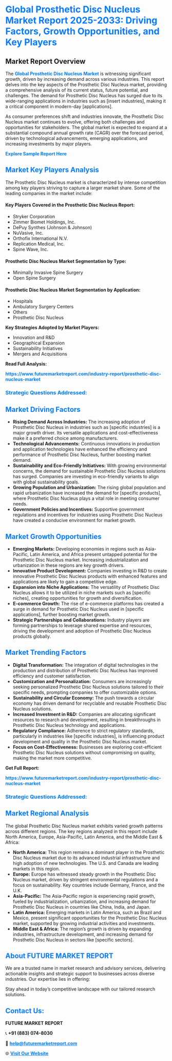 <h1 style="color: #007BFF;">Global Prosthetic Disc Nucleus Market Report 2025-2033: Driving Factors, Growth Opportunities, and Key Players</h1>

<section id="overview">
<h2>Market Report Overview</h2>
<p>The <a href="https://www.futuremarketreport.com/industry-report/prosthetic-disc-nucleus-market" style="color: #007BFF; text-decoration: none;"><strong>Global Prosthetic Disc Nucleus Market</strong></a> is witnessing significant growth, driven by increasing demand across various industries. This report delves into the key aspects of the Prosthetic Disc Nucleus market, providing a comprehensive analysis of its current status, future potential, and challenges. The demand for Prosthetic Disc Nucleus has surged due to its wide-ranging applications in industries such as [insert industries], making it a critical component in modern-day [applications].</p>
<p>As consumer preferences shift and industries innovate, the Prosthetic Disc Nucleus market continues to evolve, offering both challenges and opportunities for stakeholders. The global market is expected to expand at a substantial compound annual growth rate (CAGR) over the forecast period, driven by technological advancements, emerging applications, and increasing investments by major players.</p>
</section>

<section id="overview">
<p><a href="https://www.futuremarketreport.com/request-sample/reportId=126990" style="color: #007BFF; text-decoration: none;"><strong>Explore Sample Report Here</strong></a></p>
</section>

<section id="key-players">
<h2 style="color: #007BFF;">Market Key Players Analysis</h2>
<p>The Prosthetic Disc Nucleus market is characterized by intense competition among key players striving to capture a larger market share. Some of the leading companies in the market include:</p>
<h4>Key Players Covered in the Prosthetic Disc Nucleus Report:</h4>
<ul><li>Stryker Corporation</li><li>Zimmer Biomet Holdings, Inc.</li><li>DePuy Synthes (Johnson &amp; Johnson)</li><li>NuVasive, Inc.</li><li>Orthofix International N.V.</li><li>Replication Medical, Inc.</li><li>Spine Wave, Inc.</li></ul>
<h4>Prosthetic Disc Nucleus Market Segmentation by Type:</h4>
<ul><li>Minimally Invasive Spine Surgery</li><li>Open Spine Surgery</li></ul>

<h4>Prosthetic Disc Nucleus Market Segmentation by Application:</h4>
<ul><li>Hospitals</li><li>Ambulatory Surgery Centers</li><li>Others</li><li>Prosthetic Disc Nucleus</li></ul>
<p><strong>Key Strategies Adopted by Market Players:</strong></p>
<ul>
<li>Innovation and R&D</li>
<li>Geographical Expansion</li>
<li>Sustainability Initiatives</li>
<li>Mergers and Acquisitions</li>
</ul>
</section>

<section>
<p><strong>Read Full Analysis: </strong></p><a href="https://www.futuremarketreport.com/industry-report/prosthetic-disc-nucleus-market" style="color: #007BFF; text-decoration: none;"><strong>https://www.futuremarketreport.com/industry-report/prosthetic-disc-nucleus-market</strong></a>
<h3 style="color: #007BFF;">Strategic Questions Addressed:</h3>
</section>

<section id="driving-factors">
<h2 style="color: #007BFF;">Market Driving Factors</h2>
<ul>
<li><strong>Rising Demand Across Industries:</strong> The increasing adoption of Prosthetic Disc Nucleus in industries such as [specific industries] is a major growth driver. Its versatile applications and cost-effectiveness make it a preferred choice among manufacturers.</li>
<li><strong>Technological Advancements:</strong> Continuous innovations in production and application technologies have enhanced the efficiency and performance of Prosthetic Disc Nucleus, further boosting market demand.</li>
<li><strong>Sustainability and Eco-Friendly Initiatives:</strong> With growing environmental concerns, the demand for sustainable Prosthetic Disc Nucleus solutions has surged. Companies are investing in eco-friendly variants to align with global sustainability goals.</li>
<li><strong>Growing Population and Urbanization:</strong> The rising global population and rapid urbanization have increased the demand for [specific products], where Prosthetic Disc Nucleus plays a vital role in meeting consumer needs.</li>
<li><strong>Government Policies and Incentives:</strong> Supportive government regulations and incentives for industries using Prosthetic Disc Nucleus have created a conducive environment for market growth.</li>
</ul>
</section>

<section id="growth-opportunities">
<h2 style="color: #007BFF;">Market Growth Opportunities</h2>
<ul>
<li><strong>Emerging Markets:</strong> Developing economies in regions such as Asia-Pacific, Latin America, and Africa present untapped potential for the Prosthetic Disc Nucleus market. Increasing industrialization and urbanization in these regions are key growth drivers.</li>
<li><strong>Innovative Product Development:</strong> Companies investing in R&D to create innovative Prosthetic Disc Nucleus products with enhanced features and applications are likely to gain a competitive edge.</li>
<li><strong>Expansion into Niche Applications:</strong> The versatility of Prosthetic Disc Nucleus allows it to be utilized in niche markets such as [specific niches], creating opportunities for growth and diversification.</li>
<li><strong>E-commerce Growth:</strong> The rise of e-commerce platforms has created a surge in demand for Prosthetic Disc Nucleus used in [specific applications], further boosting market growth.</li>
<li><strong>Strategic Partnerships and Collaborations:</strong> Industry players are forming partnerships to leverage shared expertise and resources, driving the development and adoption of Prosthetic Disc Nucleus products globally.</li>
</ul>
</section>

<section id="trending-factors">
<h2 style="color: #007BFF;">Market Trending Factors</h2>
<ul>
<li><strong>Digital Transformation:</strong> The integration of digital technologies in the production and distribution of Prosthetic Disc Nucleus has improved efficiency and customer satisfaction.</li>
<li><strong>Customization and Personalization:</strong> Consumers are increasingly seeking personalized Prosthetic Disc Nucleus solutions tailored to their specific needs, prompting companies to offer customizable options.</li>
<li><strong>Sustainability and Circular Economy:</strong> The push towards a circular economy has driven demand for recyclable and reusable Prosthetic Disc Nucleus solutions.</li>
<li><strong>Increased Investment in R&D:</strong> Companies are allocating significant resources to research and development, resulting in breakthroughs in Prosthetic Disc Nucleus technology and applications.</li>
<li><strong>Regulatory Compliance:</strong> Adherence to strict regulatory standards, particularly in industries like [specific industries], is influencing product development and quality in the Prosthetic Disc Nucleus market.</li>
<li><strong>Focus on Cost-Effectiveness:</strong> Businesses are exploring cost-efficient Prosthetic Disc Nucleus solutions without compromising on quality, making the market more competitive.</li>
</ul>
</section>

<section>
<p><strong>Get Full Report: </strong></p><a href="https://www.futuremarketreport.com/industry-report/prosthetic-disc-nucleus-market" style="color: #007BFF; text-decoration: none;"><strong>https://www.futuremarketreport.com/industry-report/prosthetic-disc-nucleus-market</strong></a>
<h3 style="color: #007BFF;">Strategic Questions Addressed:</h3>
</section>


<section id="regional-analysis">
<h2 style="color: #007BFF;">Market Regional Analysis</h2>
<p>The global Prosthetic Disc Nucleus market exhibits varied growth patterns across different regions. The key regions analyzed in this report include North America, Europe, Asia-Pacific, Latin America, and the Middle East & Africa:</p>
<ul>
<li><strong>North America:</strong> This region remains a dominant player in the Prosthetic Disc Nucleus market due to its advanced industrial infrastructure and high adoption of new technologies. The U.S. and Canada are leading markets in this region.</li>
<li><strong>Europe:</strong> Europe has witnessed steady growth in the Prosthetic Disc Nucleus market, driven by stringent environmental regulations and a focus on sustainability. Key countries include Germany, France, and the U.K.</li>
<li><strong>Asia-Pacific:</strong> The Asia-Pacific region is experiencing rapid growth, fueled by industrialization, urbanization, and increasing demand for Prosthetic Disc Nucleus in countries like China, India, and Japan.</li>
<li><strong>Latin America:</strong> Emerging markets in Latin America, such as Brazil and Mexico, present significant opportunities for the Prosthetic Disc Nucleus market, supported by growing industrial activities and investments.</li>
<li><strong>Middle East & Africa:</strong> The region’s growth is driven by expanding industries, infrastructure development, and increasing demand for Prosthetic Disc Nucleus in sectors like [specific sectors].</li>
</ul>
</section>

<footer>
<h2 style="color: #007BFF;">About FUTURE MARKET REPORT</h2>
<p>We are a trusted name in market research and advisory services, delivering actionable insights and strategic support to businesses across diverse industries. Our expertise lies in offering:</p>

<p>Stay ahead in today’s competitive landscape with our tailored research solutions.</p>

<h2 style="color: #007BFF;">Contact Us:</h2>
<p><strong>FUTURE MARKET REPORT</strong></p>
<p>📞 <strong>+91 (883) 074-8030</strong></p>
<p>📧 <strong><a href="mailto:help@futuremarketreport.com" style="color: #007BFF;">help@futuremarketreport.com</a></strong></p>
<p>🌐 <strong><a href="https://www.futuremarketreport.com/" style="color: #007BFF;">Visit Our Website</a></strong></p>
</footer>